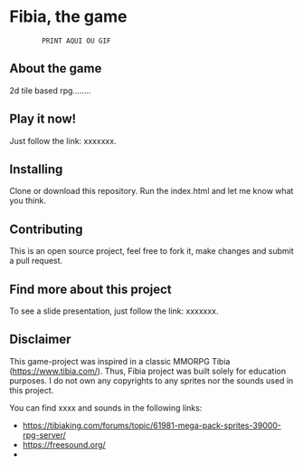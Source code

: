 # Fibia, the game

            PRINT AQUI OU GIF

## About the game
2d tile based rpg........

## Play it now!
Just follow the link: xxxxxxx.

## Installing

Clone or download this repository. Run the index.html and let me know what you think.

## Contributing

This is an open source project, feel free to fork it, make changes and submit a pull request.

## Find more about this project

To see a slide presentation, just follow the link: xxxxxxx.

## Disclaimer

This game-project was inspired in a classic MMORPG Tibia (https://www.tibia.com/). Thus, Fibia project was built solely for education purposes. I do not own any copyrights to any sprites nor the sounds used in this project.

You can find xxxx and sounds in the following links:
* https://tibiaking.com/forums/topic/61981-mega-pack-sprites-39000-rpg-server/
* https://freesound.org/ 
*